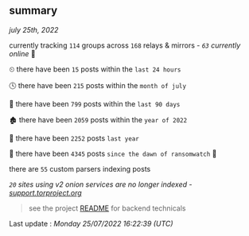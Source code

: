 
## summary
_july 25th, 2022_

currently tracking `114` groups across `168` relays & mirrors - _`63` currently online_ 📡

⏲ there have been `15` posts within the `last 24 hours`

🕓 there have been `215` posts within the `month of july`

📅 there have been `799` posts within the `last 90 days`

🏚 there have been `2059` posts within the `year of 2022`

🚀 there have been `2252` posts `last year`

🦕 there have been `4345` posts `since the dawn of ransomwatch` 🐣

there are `55` custom parsers indexing posts

_`20` sites using v2 onion services are no longer indexed - [support.torproject.org](https://support.torproject.org/onionservices/v2-deprecation/)_

> see the project [README](https://github.com/jmousqueton/ransomwatch#readme) for backend technicals



Last update : _Monday 25/07/2022 16:22:39 (UTC)_

